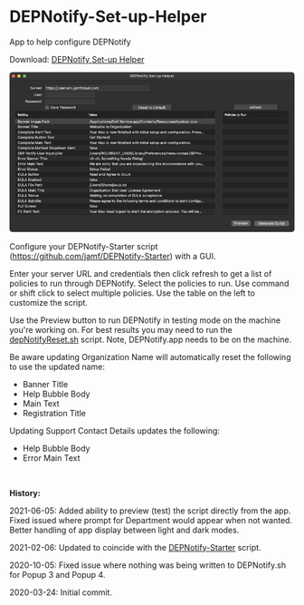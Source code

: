 # DEPNotify-Set-up-Helper
App to help configure DEPNotify

Download: [DEPNotify Set-up Helper](https://github.com/BIG-RAT/DEPNotify-Set-up-Helper/releases/download/current/DEPNotify.Set-up.Helper.zip)

![DEPNotify Set-up Helper](./DEPNotify%20Set-up%20Helper/help/images/app.png "DEPNotify Set-up Helper")

Configure your DEPNotify-Starter script (https://github.com/jamf/DEPNotify-Starter) with a GUI.

Enter your server URL and credentials then click refresh to get a list of policies to run through DEPNotify.  Select the policies to run.  Use command or shift click to select multiple policies.  Use the table on the left to customize the script.

Use the Preview button to run DEPNotify in testing mode on the machine you're working on.  For best results you may need to run the [depNotifyReset.sh](https://github.com/jamf/DEPNotify-Starter/blob/master/depNotifyReset.sh) script.  Note, DEPNotify.app needs to be on the machine.

Be aware updating Organization Name will automatically reset the following to use the updated name:

*  Banner Title
*  Help Bubble Body
*  Main Text
*  Registration Title

Updating Support Contact Details updates the following:

* Help Bubble Body
* Error Main Text

<br/>

**History:**

2021-06-05: Added ability to preview (test) the script directly from the app.  Fixed issued where prompt for Department would appear when not wanted.  Better handling of app display between light and dark modes.

2021-02-06: Updated to coincide with the [DEPNotify-Starter](https://github.com/jamf/DEPNotify-Starter) script.

2020-10-05: Fixed issue where nothing was being written to DEPNotify.sh for Popup 3 and Popup 4.

2020-03-24: Initial commit.